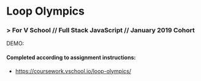 # Loop Olympics
### > For V School // Full Stack JavaScript // January 2019 Cohort

DEMO: 

#### Completed according to assignment instructions: 
- https://coursework.vschool.io/loop-olympics/